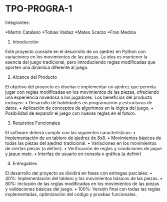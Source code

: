 # TPO-PROGRA-1

Integrantes:

*Martin Catalano
*Tobias Valdez
*Mateo Scarzo
*Fran Medina

1. Introducción

Este proyecto consiste en el desarrollo de un ajedrez en Python con variaciones en los movimientos de las piezas. La idea es mantener la esencia del juego tradicional, pero introduciendo reglas modificadas que aporten una dinámica diferente al juego.

2. Alcance del Producto

El objetivo del proyecto es diseñar e implementar un ajedrez que permita jugar con reglas modificadas en los movimientos de las piezas, ofreciendo una experiencia novedosa a los jugadores.
Los beneficios del producto incluyen:
	•	Desarrollo de habilidades en programación y estructuras de datos.
	•	Aplicación de conceptos de algoritmos en la lógica del juego.
	•	Posibilidad de expandir el juego con nuevas reglas en el futuro.

3. Requisitos Funcionales

El software deberá cumplir con las siguientes características:
	•	Implementación de un tablero de ajedrez de 8x8.
	•	Movimientos básicos de todas las piezas del ajedrez tradicional.
	•	Variaciones en los movimientos de ciertas piezas (a definir).
	•	Verificación de reglas y condiciones de jaque y jaque mate.
	•	Interfaz de usuario en consola o gráfica (a definir)

4. Entregables

El desarrollo del proyecto se dividirá en fases con entregas parciales:
	•	40%: Implementación del tablero y los movimientos básicos de las piezas.
	•	80%: Inclusión de las reglas modificadas en los movimientos de las piezas y validaciones básicas del juego.
	•	100%: Versión final con todas las reglas implementadas, optimización del código y pruebas funcionales.
